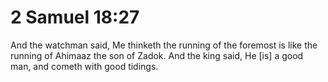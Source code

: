 # 2 Samuel 18:27

And the watchman said, Me thinketh the running of the foremost is like the running of Ahimaaz the son of Zadok. And the king said, He [is] a good man, and cometh with good tidings.